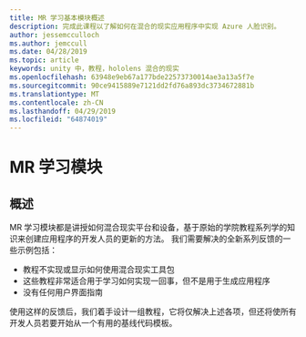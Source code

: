 ```yaml
---
title: MR 学习基本模块概述
description: 完成此课程以了解如何在混合的现实应用程序中实现 Azure 人脸识别。
author: jessemcculloch
ms.author: jemccull
ms.date: 04/28/2019
ms.topic: article
keywords: unity 中，教程，hololens 混合的现实
ms.openlocfilehash: 63948e9eb67a177bde22573730014ae3a13a5f7e
ms.sourcegitcommit: 90ce9415889e7121dd2fd76a893dc3734672881b
ms.translationtype: MT
ms.contentlocale: zh-CN
ms.lasthandoff: 04/29/2019
ms.locfileid: "64874019"
---
```

# <a name="mr-learning-modules"></a>MR 学习模块

## <a name="overview"></a>概述

MR 学习模块都是讲授如何混合现实平台和设备，基于原始的学院教程系列学的知识来创建应用程序的开发人员的更新的方法。 我们需要解决的全新系列反馈的一些示例包括：

* 教程不实现或显示如何使用混合现实工具包
* 这些教程非常适合用于学习如何实现一回事，但不是用于生成应用程序
* 没有任何用户界面指南

使用这样的反馈后，我们着手设计一组教程，它将仅解决上述各项，但还将使所有开发人员若要开始从一个有用的基线代码模板。
